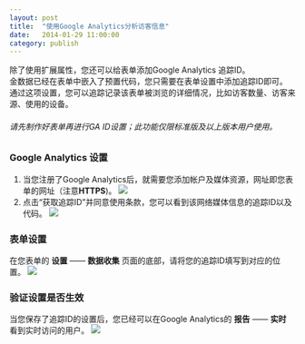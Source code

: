 ```yaml
---
layout: post
title:  "使用Google Analytics分析访客信息"
date:   2014-01-29 11:00:00
category: publish
---
```


除了使用扩展属性，您还可以给表单添加Google Analytics 追踪ID。  
金数据已经在表单中嵌入了预置代码，您只需要在表单设置中添加追踪ID即可。   
通过这项设置，您可以追踪记录该表单被浏览的详细情况，比如访客数量、访客来源、使用的设备。

###### 请先制作好表单再进行GA ID设置；此功能仅限标准版及以上版本用户使用。

### Google Analytics 设置

1. 当您注册了Google Analytics后，就需要您添加帐户及媒体资源，网址即您表单的网址（注意**HTTPS**)。
	![](http://jinshuju-help-pics.b0.upaiyun.com/images/ga-2.png)
2. 点击“获取追踪ID”并同意使用条款，您可以看到该网络媒体信息的追踪ID以及代码。
	![](http://jinshuju-help-pics.b0.upaiyun.com/images/ga-3.png)

### 表单设置

在您表单的 **设置** —— **数据收集** 页面的底部，请将您的追踪ID填写到对应的位置。
	![](http://jinshuju-help-pics.b0.upaiyun.com/images/ga-1.png)

### 验证设置是否生效

当您保存了追踪ID的设置后，您已经可以在Google Analytics的 **报告** —— **实时** 看到实时访问的用户。
	![](http://jinshuju-help-pics.b0.upaiyun.com/images/ga-4.png)
